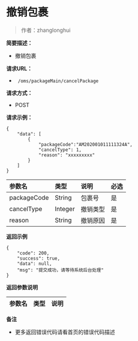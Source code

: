 # 撤销包裹

> 作者：zhanglonghui

**简要描述：** 

- 撤销包裹

**请求URL：** 
- ` /oms/packageMain/cancelPackage`
  
**请求方式：**
- POST 

**请求示例：** 
```
{
    "data": [
		{
			"packageCode":"AM202001011111324A",
			"cancelType": 1,
			"reason": "xxxxxxxxx"
		}
	]
}
```

|参数名|类型|说明|必选|
|:----    |:---|:----- |-----   |
|packageCode |String   |包裹号|是|
|cancelType |Integer   |撤销类型|是|
|reason |String   |撤销原因|是|
 **返回示例**
``` 
{
    "code": 200,
    "success": true,
    "data": null,
    "msg": "提交成功，请等待系统后台处理"
}
```
 **返回参数说明** 

|参数名|类型|说明|
|:----    |:---|:----- |


 **备注** 

- 更多返回错误代码请看首页的错误代码描述